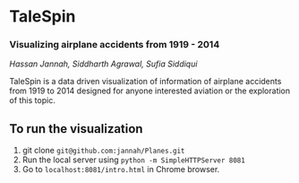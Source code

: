 TaleSpin
========
### Visualizing airplane accidents from 1919 - 2014 ###
*Hassan Jannah, Siddharth Agrawal, Sufia Siddiqui*

TaleSpin is a data driven visualization of information of airplane accidents from 1919 to 2014 designed for anyone interested aviation or the exploration of this topic. 

## To run the visualization ##
1. git clone `git@github.com:jannah/Planes.git`
1. Run the local server using `python -m SimpleHTTPServer 8081`
1. Go to `localhost:8081/intro.html` in Chrome browser.
